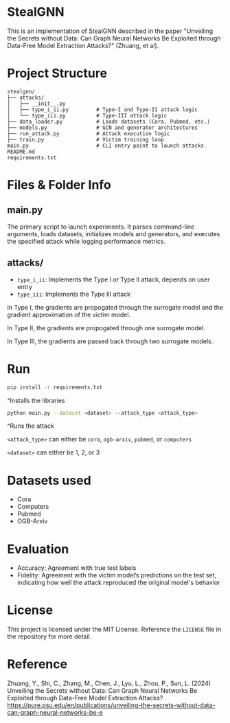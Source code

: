 # StealGNN

This is an implementation of StealGNN described in the paper "Unveiling the Secrets without Data: Can Graph Neural Networks Be Exploited through Data-Free Model Extraction Attacks?" (Zhuang, et al).

# Project Structure

```text
stealgnn/
├── attacks/
│   ├── __init__.py
│   ├── type_i_ii.py         # Type-I and Type-II attack logic
│   └── type_iii.py          # Type-III attack logic
├── data_loader.py           # Loads datasets (Cora, Pubmed, etc.)
├── models.py                # GCN and generator architectures
├── run_attack.py            # Attack execution logic
├── train.py                 # Victim training loop
main.py                      # CLI entry point to launch attacks
README.md
requirements.txt             
```

# Files & Folder Info

## main.py

The primary script to launch experiments. It parses command-line arguments, loads datasets, initializes models and generators, and executes the specified attack while logging performance metrics.

## attacks/
- `type_i_ii`: Implements the Type I _or_ Type II attack, depends on user entry
- `type_iii`: Implements the Type III attack

In Type I, the gradients are propogated through the surrogate model and the gradient approximation of the victim model.

In Type II, the gradients are propogated through one surrogate model.

In Type III, the gradients are passed back through two surrogate models. 

# Run
```bash
pip install -r requirements.txt
```
^Installs the libraries

```bash
python main.py --dataset <dataset> --attack_type <attack_type> 
```
^Runs the attack

```<attack_type>``` can either be ```cora```, ```ogb-arxiv```, ```pubmed```, or ```computers```

```<dataset>``` can either be 1, 2, or 3

# Datasets used
- Cora
- Computers
- Pubmed
- OGB-Arxiv

# Evaluation
- Accuracy: Agreement with true test labels
- Fidelity: Agreement with the victim model’s predictions on the test set, indicating how well the attack reproduced the original model's behavior

# License
This project is licensed under the MIT License. Reference the ``LICENSE`` file in the repository for more detail.

# Reference
Zhuang, Y., Shi, C., Zhang, M., Chen, J., Lyu, L., Zhou, P., Sun, L. (2024) Unveiling the Secrets without Data: Can Graph Neural Networks Be Exploited through Data-Free Model Extraction Attacks?
https://pure.psu.edu/en/publications/unveiling-the-secrets-without-data-can-graph-neural-networks-be-e
